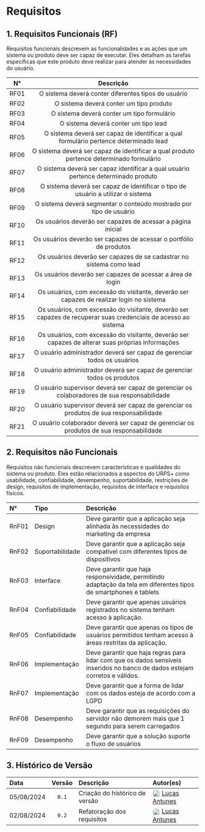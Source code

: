 # Requisitos

## 1. Requisitos Funcionais (RF)
Requisitos funcionais descrevem as funcionalidades e as ações que um sistema ou produto deve ser capaz de executar. Eles detalham as tarefas específicas que este produto deve realizar para atender às necessidades do usuário.

|  N°  |                                                   Descrição                                                    |
| :--: | :------------------------------------------------------------------------------------------------------------: |
| RF01 |                              O sistema deverá conter diferentes tipos de usuário                               |
| RF02 |                                    O sistema deverá conter um tipo produto                                     |
| RF03 |                                   O sistema deverá conter um tipo formulário                                   |
| RF04 |                                      O sistema deverá conter um tipo lead                                      |
| RF05 |             O sistema deverá ser capaz de identificar a qual formulário pertence determinado lead              |
| RF06 |            O sistema deverá ser capaz de identificar a qual produto pertence determinado formulário            |
| RF07 |               O sistema deverá ser capaz identificar a qual usuário pertence determinado produto               |
| RF08 |                O sistema deverá ser capaz de identificar o tipo de usuário a utilizar o sistema                |
| RF09 |                       O sistema deverá segmentar o conteúdo mostrado por tipo de usuário                       |
| RF10 |                          Os usuários deverão ser capazes de acessar a página inicial                           |
| RF11 |                       Os usuários deverão ser capazes de acessar o portfólio de produtos                       |
| RF12 |                      Os usuários deverão ser capazes de se cadastrar no sistema como lead                      |
| RF13 |                           Os usuários deverão ser capazes de acessar a área de login                           |
| RF14 |            Os usuários, com excessão do visitante, deverão ser capazes de realizar login no sistema            |
| RF15 | Os usuários, com excessão do visitante, deverão ser capazes de recuperar suas credenciais de acesso ao sistema |
| RF16 |        Os usuários, com excessão do visitante, deverão ser capazes de alterar suas próprias informações        |
| RF17 |                    O usuário administrador deverá ser capaz de gerenciar todos os usuários                     |
| RF18 |                    O usuário administrador deverá ser capaz de gerenciar todos os produtos                     |
| RF19 |          O usuário supervisor deverá ser capaz de gerenciar os colaboradores de sua responsabilidade           |
| RF20 |             O usuário supervisor deverá ser capaz de gerenciar os produtos de sua responsabilidade             |
| RF21 |            O usuário colaborador deverá ser capaz de gerenciar os produtos de sua responsabilidade             |

## 2. Requisitos não Funcionais
Requisitos não funcionais descrevem características e qualidades do sistema ou produto. Eles estão relacionados a aspectos do URPS+ como usabilidade, confiabilidade, desempenho, suportabilidade, restrições de design, requisitos de implementação, requisitos de interface e requisitos físicos.

| N°    | Tipo            | Descrição                                                                                                                   |
| :---- | :-------------- | :-------------------------------------------------------------------------------------------------------------------------- |
| RnF01 | Design          | Deve garantir que a aplicação seja alinhada às necessidades do marketing da empresa                                         |
| RnF02 | Suportabilidade | Deve garantir que a aplicação seja compatível com diferentes tipos de dispositivos                                          |
| RnF03 | Interface       | Deve garantir que haja responsividade, permitindo adaptação da tela em diferentes tipos de smartphones e tablets            |
| RnF04 | Confiabilidade  | Deve garantir que apenas usuários registrados no sistema tenham acesso à aplicação.                                         |
| RnF05 | Confiabilidade  | Deve garantir que apenas os tipos de usuários permitidos tenham acesso à áreas restritas da aplicação.                      |
| RnF06 | Implementação   | Deve garantir que haja regras para lidar com que os dados sensíveis inseridos no banco de dados estejam corretos e válidos. |
| RnF07 | Implementação   | Deve garantir que a forma de lidar com os dados esteja de acordo com a LGPD                                                 |
| RnF08 | Desempenho      | Deve garantir que as requisições do servidor não demorem mais que 1 segundo para serem carregados                           |
| RnF09 | Desempenho      | Deve garantir que a solução suporte o fluxo de usuários                                                                     |

## 3. Histórico de Versão 
| Data       | Versão | Descrição                      | Autor(es)                                                                                                                                                                       |
| :--------- | :----: | :----------------------------- | :------------------------------------------------------------------------------------------------------------------------------------------------------------------------------ |
| 05/08/2024 | `0.1`  | Criação do histórico de versão | <img src="https://github.com/LucasGSAntunes.png" width="20" height="20" style="border-radius: 50%; vertical-align: middle;"> [Lucas Antunes](https://github.com/LucasGSAntunes) |
| 02/08/2024 | `0.2`  | Refatoração dos requisitos     | <img src="https://github.com/LucasGSAntunes.png" width="20" height="20" style="border-radius: 50%; vertical-align: middle;"> [Lucas Antunes](https://github.com/LucasGSAntunes) |
